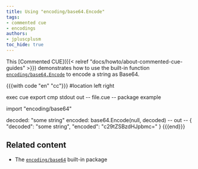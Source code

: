 ```yaml
---
title: Using "encoding/base64.Encode"
tags:
- commented cue
- encodings
authors:
- jpluscplusm
toc_hide: true
---
```


This [Commented CUE]({{< relref "docs/howto/about-commented-cue-guides" >}})
demonstrates how to use the built-in function
[`encoding/base64.Encode`](https://pkg.go.dev/cuelang.org/go/pkg/encoding/base64#Encode)
to encode a string as Base64.

{{{with code "en" "cc"}}}
#location left right

exec cue export
cmp stdout out
-- file.cue --
package example

import "encoding/base64"

decoded: "some string"
encoded: base64.Encode(null, decoded)
-- out --
{
    "decoded": "some string",
    "encoded": "c29tZSBzdHJpbmc="
}
{{{end}}}

## Related content

- The [`encoding/base64`](https://pkg.go.dev/cuelang.org/go/pkg/encoding/base64) built-in package
